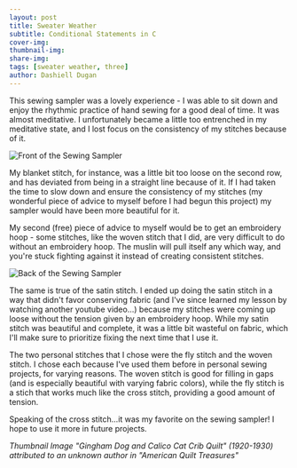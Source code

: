 ```yaml
---
layout: post
title: Sweater Weather
subtitle: Conditional Statements in C
cover-img:
thumbnail-img: 
share-img:
tags: [sweater weather, three]
author: Dashiell Dugan
---
```


This sewing sampler was a lovely experience - I was able to sit down and enjoy the rhythmic practice of hand sewing for a good deal of time. It was almost meditative. I unfortunately became a little too entrenched in my meditative state, and I lost focus on the consistency of my stitches because of it.

![Front of the Sewing Sampler](https://dashielldugan.github.io/assets/img/IMG_9955.jpeg)

My blanket stitch, for instance, was a little bit too loose on the second row, and has deviated from being in a straight line because of it. If I had taken the time to slow down and ensure the consistency of my stitches (my wonderful piece of advice to myself before I had begun this project) my sampler would have been more beautiful for it. 

My second (free) piece of advice to myself would be to get an embroidery hoop - some stitches, like the woven stitch that I did, are very difficult to do without an embroidery hoop. The muslin will pull itself any which way, and you're stuck fighting against it instead of creating consistent stitches. 

![Back of the Sewing Sampler](https://dashielldugan.github.io/assets/img/IMG_9956.jpeg)

The same is true of the satin stitch. I ended up doing the satin stitch in a way that didn't favor conserving fabric (and I've since learned my lesson by watching another youtube video...) because my stitches were coming up loose without the tension given by an embroidery hoop. While my satin stitch was beautiful and complete, it was a little bit wasteful on fabric, which I'll make sure to prioritize fixing the next time that I use it. 

The two personal stitches that I chose were the fly stitch and the woven stitch. I chose each because I've used them before in personal sewing projects, for varying reasons. The woven stitch is good for filling in gaps (and is especially beautiful with varying fabric colors), while the fly stitch is a stich that works much like the cross stitch, providing a good amount of tension. 

Speaking of the cross stitch...it was my favorite on the sewing sampler! I hope to use it more in future projects.

_Thumbnail Image "Gingham Dog and Calico Cat Crib Quilt" (1920-1930) attributed to an unknown author in "American Quilt Treasures"_
